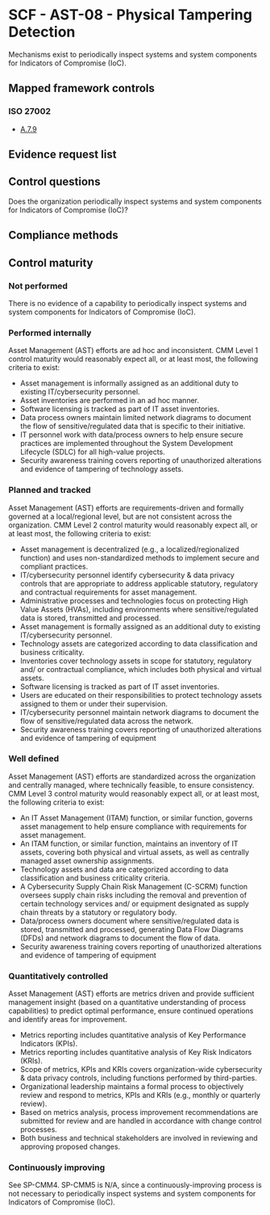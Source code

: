 # SCF - AST-08 - Physical Tampering Detection
Mechanisms exist to periodically inspect systems and system components for Indicators of Compromise (IoC).
## Mapped framework controls
### ISO 27002
- [A.7.9](../iso27002/a-7.md#a79)

## Evidence request list


## Control questions
Does the organization periodically inspect systems and system components for Indicators of Compromise (IoC)?

## Compliance methods


## Control maturity
### Not performed
There is no evidence of a capability to periodically inspect systems and system components for Indicators of Compromise (IoC).

### Performed internally
Asset Management (AST) efforts are ad hoc and inconsistent. CMM Level 1 control maturity would reasonably expect all, or at least most, the following criteria to exist:
- Asset management is informally assigned as an additional duty to existing IT/cybersecurity personnel.
- Asset inventories are performed in an ad hoc manner.
- Software licensing is tracked as part of IT asset inventories.
- Data process owners maintain limited network diagrams to document the flow of sensitive/regulated data that is specific to their initiative.
- IT personnel work with data/process owners to help ensure secure practices are implemented throughout the System Development Lifecycle (SDLC) for all high-value projects.
- Security awareness training covers reporting of unauthorized alterations and evidence of tampering of technology assets.

### Planned and tracked
Asset Management (AST) efforts are requirements-driven and formally governed at a local/regional level, but are not consistent across the organization. CMM Level 2 control maturity would reasonably expect all, or at least most, the following criteria to exist:
- Asset management is decentralized (e.g., a localized/regionalized function) and uses non-standardized methods to implement secure and compliant practices.
- IT/cybersecurity personnel identify cybersecurity & data privacy controls that are appropriate to address applicable statutory, regulatory and contractual requirements for asset management.
- Administrative processes and technologies focus on protecting High Value Assets (HVAs), including environments where sensitive/regulated data is stored, transmitted and processed.
- Asset management is formally assigned as an additional duty to existing IT/cybersecurity personnel.
- Technology assets are categorized according to data classification and business criticality.
- Inventories cover technology assets in scope for statutory, regulatory and/ or contractual compliance, which includes both physical and virtual assets.
- Software licensing is tracked as part of IT asset inventories.
- Users are educated on their responsibilities to protect technology assets assigned to them or under their supervision.
- IT/cybersecurity personnel maintain network diagrams to document the flow of sensitive/regulated data across the network.
- Security awareness training covers reporting of unauthorized alterations and evidence of tampering of equipment

### Well defined
Asset Management (AST) efforts are standardized across the organization and centrally managed, where technically feasible, to ensure consistency. CMM Level 3 control maturity would reasonably expect all, or at least most, the following criteria to exist:
- An IT Asset Management (ITAM) function, or similar function, governs asset management to help ensure compliance with requirements for asset management.
- An ITAM function, or similar function, maintains an inventory of IT assets, covering both physical and virtual assets, as well as centrally managed asset ownership assignments.
- Technology assets and data are categorized according to data classification and business criticality criteria.
- A Cybersecurity Supply Chain Risk Management (C-SCRM) function oversees supply chain risks including the removal and prevention of certain technology services and/ or equipment designated as supply chain threats by a statutory or regulatory body.
- Data/process owners document where sensitive/regulated data is stored, transmitted and processed, generating Data Flow Diagrams (DFDs) and network diagrams to document the flow of data.
- Security awareness training covers reporting of unauthorized alterations and evidence of tampering of equipment

### Quantitatively controlled
Asset Management (AST) efforts are metrics driven and provide sufficient management insight (based on a quantitative understanding of process capabilities) to predict optimal performance, ensure continued operations and identify areas for improvement.
- Metrics reporting includes quantitative analysis of Key Performance Indicators (KPIs).
- Metrics reporting includes quantitative analysis of Key Risk Indicators (KRIs).
- Scope of metrics, KPIs and KRIs covers organization-wide cybersecurity & data privacy controls, including functions performed by third-parties.
- Organizational leadership maintains a formal process to objectively review and respond to metrics, KPIs and KRIs (e.g., monthly or quarterly review).
- Based on metrics analysis, process improvement recommendations are submitted for review and are handled in accordance with change control processes.
- Both business and technical stakeholders are involved in reviewing and approving proposed changes.

### Continuously improving
See SP-CMM4. SP-CMM5 is N/A, since a continuously-improving process is not necessary to periodically inspect systems and system components for Indicators of Compromise (IoC).
